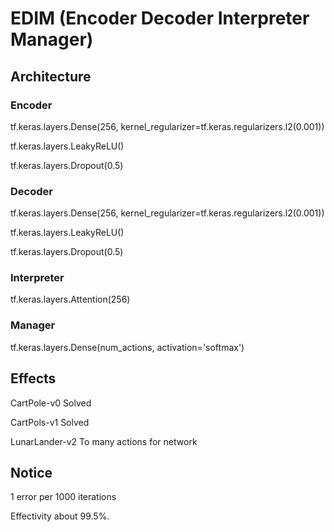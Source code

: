 # EDIM (Encoder Decoder Interpreter Manager)

## Architecture

### Encoder

tf.keras.layers.Dense(256, kernel_regularizer=tf.keras.regularizers.l2(0.001))

tf.keras.layers.LeakyReLU()

tf.keras.layers.Dropout(0.5)

### Decoder

tf.keras.layers.Dense(256, kernel_regularizer=tf.keras.regularizers.l2(0.001))

tf.keras.layers.LeakyReLU()

tf.keras.layers.Dropout(0.5)

### Interpreter

tf.keras.layers.Attention(256)

### Manager

tf.keras.layers.Dense(num_actions, activation='softmax')

## Effects

CartPole-v0 Solved

CartPols-v1 Solved

LunarLander-v2 To many actions for network

## Notice

1 error per 1000 iterations

Effectivity about 99.5%.
